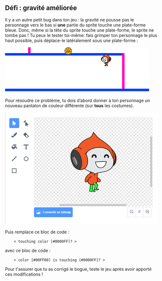 ## Défi : gravité améliorée

Il y a un autre petit bug dans ton jeu : la gravité ne pousse pas le personnage vers le bas si **une** partie du sprite touche une plate-forme bleue. Donc, même si la tête du sprite touche une plate-forme, le sprite ne tombe pas ! Tu peux le tester toi-même: fais grimper ton personnage le plus haut possible, puis déplace-le latéralement sous une plate-forme :

![capture d'écran](images/dodge-gravity-bug.png)

Pour résoudre ce problème, tu dois d’abord donner à ton personnage un nouveau pantalon de couleur différente (sur **tous** les costumes).

![capture d'écran](images/dodge-trousers.png)

Puis remplace ce bloc de code :

```blocks3
    < touching color [#0000FF]? >
```

avec ce bloc de code :

```blocks3
    < color [#00FF00] is touching [#0000FF]? >
```

Pour t'assurer que tu as corrigé le bogue, teste le jeu après avoir apporté ces modifications !